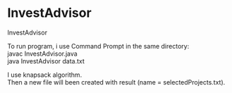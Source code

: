 # InvestAdvisor
InvestAdvisor

To run program, i use Command Prompt in the same directory:        
javac InvestAdvisor.java                  
java InvestAdvisor data.txt 

I use knapsack algorithm.            
Then a new file will been created with result (name = selectedProjects.txt).


